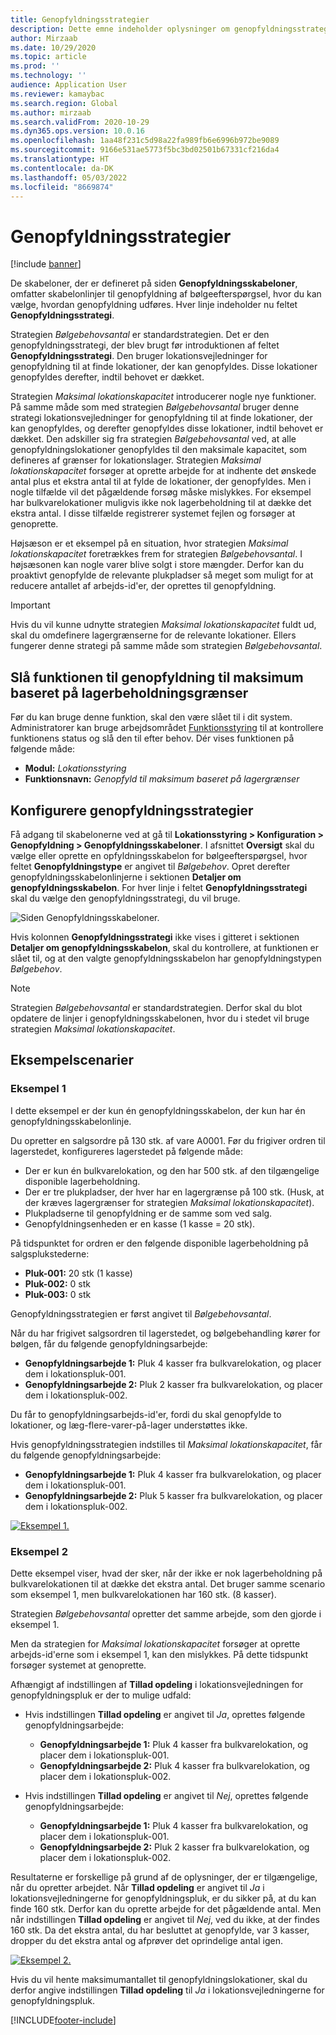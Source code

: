 ```yaml
---
title: Genopfyldningsstrategier
description: Dette emne indeholder oplysninger om genopfyldningsstrategier og forklarer, hvordan du kan bruge feltet Genopfyldningsstrategi på linjer til genopfyldningsskabeloner for bølgeefterspørgsel for at vælge, hvordan genopfyldning udføres.
author: Mirzaab
ms.date: 10/29/2020
ms.topic: article
ms.prod: ''
ms.technology: ''
audience: Application User
ms.reviewer: kamaybac
ms.search.region: Global
ms.author: mirzaab
ms.search.validFrom: 2020-10-29
ms.dyn365.ops.version: 10.0.16
ms.openlocfilehash: 1aa48f231c5d98a22fa989fb6e6996b972be9089
ms.sourcegitcommit: 9166e531ae5773f5bc3bd02501b67331cf216da4
ms.translationtype: HT
ms.contentlocale: da-DK
ms.lasthandoff: 05/03/2022
ms.locfileid: "8669874"
---
```

# <a name="replenishment-strategies"></a>Genopfyldningsstrategier

[!include [banner](../includes/banner.md)]

De skabeloner, der er defineret på siden **Genopfyldningsskabeloner**, omfatter skabelonlinjer til genopfyldning af bølgeefterspørgsel, hvor du kan vælge, hvordan genopfyldning udføres. Hver linje indeholder nu feltet **Genopfyldningsstrategi**.

Strategien *Bølgebehovsantal* er standardstrategien. Det er den genopfyldningsstrategi, der blev brugt før introduktionen af feltet **Genopfyldningsstrategi**. Den bruger lokationsvejledninger for genopfyldning til at finde lokationer, der kan genopfyldes. Disse lokationer genopfyldes derefter, indtil behovet er dækket.

Strategien *Maksimal lokationskapacitet* introducerer nogle nye funktioner. På samme måde som med strategien *Bølgebehovsantal* bruger denne strategi lokationsvejledninger for genopfyldning til at finde lokationer, der kan genopfyldes, og derefter genopfyldes disse lokationer, indtil behovet er dækket. Den adskiller sig fra strategien *Bølgebehovsantal* ved, at alle genopfyldningslokationer genopfyldes til den maksimale kapacitet, som defineres af grænser for lokationslager. Strategien *Maksimal lokationskapacitet* forsøger at oprette arbejde for at indhente det ønskede antal plus et ekstra antal til at fylde de lokationer, der genopfyldes. Men i nogle tilfælde vil det pågældende forsøg måske mislykkes. For eksempel har bulkvarelokationer muligvis ikke nok lagerbeholdning til at dække det ekstra antal. I disse tilfælde registrerer systemet fejlen og forsøger at genoprette.

Højsæson er et eksempel på en situation, hvor strategien *Maksimal lokationskapacitet* foretrækkes frem for strategien *Bølgebehovsantal*. I højsæsonen kan nogle varer blive solgt i store mængder. Derfor kan du proaktivt genopfylde de relevante plukpladser så meget som muligt for at reducere antallet af arbejds-id'er, der oprettes til genopfyldning.

> [!IMPORTANT]
> Hvis du vil kunne udnytte strategien *Maksimal lokationskapacitet* fuldt ud, skal du omdefinere lagergrænserne for de relevante lokationer. Ellers fungerer denne strategi på samme måde som strategien *Bølgebehovsantal*.

## <a name="turn-on-the-replenish-to-max-based-on-stocking-limits-feature"></a>Slå funktionen til genopfyldning til maksimum baseret på lagerbeholdningsgrænser

Før du kan bruge denne funktion, skal den være slået til i dit system. Administratorer kan bruge arbejdsområdet [Funktionsstyring](../../fin-ops-core/fin-ops/get-started/feature-management/feature-management-overview.md) til at kontrollere funktionens status og slå den til efter behov. Dér vises funktionen på følgende måde:

- **Modul:** *Lokationsstyring*
- **Funktionsnavn:** *Genopfyld til maksimum baseret på lagergrænser*

## <a name="set-up-replenishment-strategies"></a>Konfigurere genopfyldningsstrategier

Få adgang til skabelonerne ved at gå til **Lokationsstyring \> Konfiguration \> Genopfyldning \> Genopfyldningsskabeloner**. I afsnittet **Oversigt** skal du vælge eller oprette en opfyldningsskabelon for bølgeefterspørgsel, hvor feltet **Genopfyldningstype** er angivet til *Bølgebehov*. Opret derefter genopfyldningsskabelonlinjerne i sektionen **Detaljer om genopfyldningsskabelon**. For hver linje i feltet **Genopfyldningsstrategi** skal du vælge den genopfyldningsstrategi, du vil bruge.

![Siden Genopfyldningsskabeloner.](media/ReplenTempWaveDmdMaxLocCap.png "Siden Genopfyldningsskabeloner")

Hvis kolonnen **Genopfyldningsstrategi** ikke vises i gitteret i sektionen **Detaljer om genopfyldningsskabelon**, skal du kontrollere, at funktionen er slået til, og at den valgte genopfyldningsskabelon har genopfyldningstypen *Bølgebehov*.

> [!NOTE]
> Strategien *Bølgebehovsantal* er standardstrategien. Derfor skal du blot opdatere de linjer i genopfyldningsskabelonen, hvor du i stedet vil bruge strategien *Maksimal lokationskapacitet*.

## <a name="example-scenarios"></a>Eksempelscenarier

### <a name="example-1"></a>Eksempel 1

I dette eksempel er der kun én genopfyldningsskabelon, der kun har én genopfyldningsskabelonlinje.

Du opretter en salgsordre på 130 stk. af vare A0001. Før du frigiver ordren til lagerstedet, konfigureres lagerstedet på følgende måde:

- Der er kun én bulkvarelokation, og den har 500 stk. af den tilgængelige disponible lagerbeholdning.
- Der er tre plukpladser, der hver har en lagergrænse på 100 stk. (Husk, at der kræves lagergrænser for strategien *Maksimal lokationskapacitet*).
- Plukpladserne til genopfyldning er de samme som ved salg.
- Genopfyldningsenheden er en kasse (1 kasse = 20 stk).

På tidspunktet for ordren er den følgende disponible lagerbeholdning på salgsplukstederne:

- **Pluk-001:** 20 stk (1 kasse)
- **Pluk-002:** 0 stk
- **Pluk-003:** 0 stk

Genopfyldningsstrategien er først angivet til *Bølgebehovsantal*.

Når du har frigivet salgsordren til lagerstedet, og bølgebehandling kører for bølgen, får du følgende genopfyldningsarbejde:

- **Genopfyldningsarbejde 1:** Pluk 4 kasser fra bulkvarelokation, og placer dem i lokationspluk-001.
- **Genopfyldningsarbejde 2:** Pluk 2 kasser fra bulkvarelokation, og placer dem i lokationspluk-002.

Du får to genopfyldningsarbejds-id'er, fordi du skal genopfylde to lokationer, og læg-flere-varer-på-lager understøttes ikke.

Hvis genopfyldningsstrategien indstilles til *Maksimal lokationskapacitet*, får du følgende genopfyldningsarbejde:

- **Genopfyldningsarbejde 1:** Pluk 4 kasser fra bulkvarelokation, og placer dem i lokationspluk-001.
- **Genopfyldningsarbejde 2:** Pluk 5 kasser fra bulkvarelokation, og placer dem i lokationspluk-002.

[![Eksempel 1.](media/ReplenTemp_example_1.png "Eksempel 1")](media/ReplenTemp_example_1_large.png)

### <a name="example-2"></a>Eksempel 2

Dette eksempel viser, hvad der sker, når der ikke er nok lagerbeholdning på bulkvarelokationen til at dække det ekstra antal. Det bruger samme scenario som eksempel 1, men bulkvarelokationen har 160 stk. (8 kasser).

Strategien *Bølgebehovsantal* opretter det samme arbejde, som den gjorde i eksempel 1.

Men da strategien for *Maksimal lokationskapacitet* forsøger at oprette arbejds-id'erne som i eksempel 1, kan den mislykkes. På dette tidspunkt forsøger systemet at genoprette.

Afhængigt af indstillingen af **Tillad opdeling** i lokationsvejledningen for genopfyldningspluk er der to mulige udfald:

- Hvis indstillingen **Tillad opdeling** er angivet til *Ja*, oprettes følgende genopfyldningsarbejde:

    - **Genopfyldningsarbejde 1:** Pluk 4 kasser fra bulkvarelokation, og placer dem i lokationspluk-001.
    - **Genopfyldningsarbejde 2:** Pluk 4 kasser fra bulkvarelokation, og placer dem i lokationspluk-002.

- Hvis indstillingen **Tillad opdeling** er angivet til *Nej*, oprettes følgende genopfyldningsarbejde:

    - **Genopfyldningsarbejde 1:** Pluk 4 kasser fra bulkvarelokation, og placer dem i lokationspluk-001.
    - **Genopfyldningsarbejde 2:** Pluk 2 kasser fra bulkvarelokation, og placer dem i lokationspluk-002.

Resultaterne er forskellige på grund af de oplysninger, der er tilgængelige, når du opretter arbejdet. Når **Tillad opdeling** er angivet til *Ja* i lokationsvejledningerne for genopfyldningspluk, er du sikker på, at du kan finde 160 stk. Derfor kan du oprette arbejde for det pågældende antal. Men når indstillingen **Tillad opdeling** er angivet til *Nej*, ved du ikke, at der findes 160 stk. Da det ekstra antal, du har besluttet at genopfylde, var 3 kasser, dropper du det ekstra antal og afprøver det oprindelige antal igen.

[![Eksempel 2.](media/ReplenTemp_example_2.png "Eksempel 2")](media/ReplenTemp_example_2_large.png)

Hvis du vil hente maksimumantallet til genopfyldningslokationer, skal du derfor angive indstillingen **Tillad opdeling** til *Ja* i lokationsvejledningerne for genopfyldningspluk.


[!INCLUDE[footer-include](../../includes/footer-banner.md)]